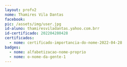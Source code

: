 ```yaml
---
layout: profv2
nome: Thamires Vila Dantas
facebook: 
pic: /assets/img/user.jpg
id-aluno: thamiresviladantas.yahoo.com.brr
id-certificado: 202204280428
certificados:
  - nome: certificado-importancia-do-nome-2022-04-28
badges:
  - nome: alfabetizacao-nome-proprio
  - nome: o-nome-da-gente-1
---
```

